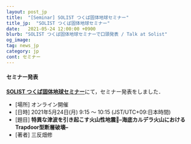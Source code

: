```yaml
---
layout: post_jp
title:  "[Seminar] SOLIST つくば固体地球セミナー"
title_jp:  "SOLIST つくば固体地球セミナー"
date:   2021-05-24 12:00:00 +0900
blurb: "SOLIST つくば固体地球セミナーで口頭発表 / Talk at Solist"
og_image:
tag: news_jp
category: jp
cont: セミナー
---
```


#### **セミナー発表**

[**SOLIST つくば固体地球セミナー**](https://www.geol.tsukuba.ac.jp/~rokuwaki/solist/)にて，セミナー発表をしました．

- [場所] オンライン開催
- [日時] 2021年5月24日(月) 9:15 〜 10:15 (JST/UTC+09:日本時間)
- [題目] **特異な津波を引き起こす火山性地震–海底カルデラ火山におけるTrapdoor型断層破壊–**
- [著者] 三反畑修
